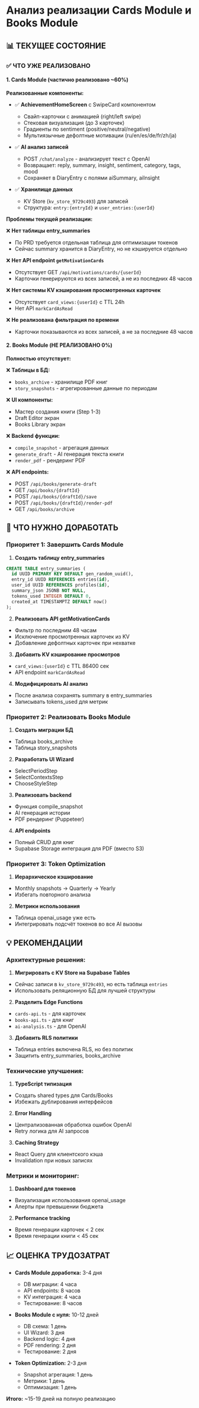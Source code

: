 <!-- 94c3d47a-db83-4b11-b243-8d6ed609015d 285b10a5-f912-4c5e-bc21-ca396a3dacae -->
# Анализ реализации Cards Module и Books Module

## 📊 ТЕКУЩЕЕ СОСТОЯНИЕ

### ✅ ЧТО УЖЕ РЕАЛИЗОВАНО

#### 1. Cards Module (частично реализовано ~60%)

**Реализованные компоненты:**

- ✅ **AchievementHomeScreen** с SwipeCard компонентом
  - Свайп-карточки с анимацией (right/left swipe)
  - Стековая визуализация (до 3 карточек)
  - Градиенты по sentiment (positive/neutral/negative)
  - Мультиязычные дефолтные мотивации (ru/en/es/de/fr/zh/ja)

- ✅ **AI анализ записей** 
  - POST `/chat/analyze` - анализирует текст с OpenAI
  - Возвращает: reply, summary, insight, sentiment, category, tags, mood
  - Сохраняет в DiaryEntry с полями aiSummary, aiInsight

- ✅ **Хранилище данных**
  - KV Store (`kv_store_9729c493`) для записей
  - Структура: `entry:{entryId}` и `user_entries:{userId}`

**Проблемы текущей реализации:**

❌ **Нет таблицы entry_summaries**

  - По PRD требуется отдельная таблица для оптимизации токенов
  - Сейчас summary хранится в DiaryEntry, но не кэшируется отдельно

❌ **Нет API endpoint `getMotivationCards`**

  - Отсутствует GET `/api/motivations/cards/{userId}`
  - Карточки генерируются из всех записей, а не из последних 48 часов

❌ **Нет системы KV кэширования просмотренных карточек**

  - Отсутствует `card_views:{userId}` с TTL 24h
  - Нет API `markCardAsRead`

❌ **Не реализована фильтрация по времени**

  - Карточки показываются из всех записей, а не за последние 48 часов

#### 2. Books Module (НЕ РЕАЛИЗОВАНО 0%)

**Полностью отсутствует:**

❌ **Таблицы в БД:**

  - `books_archive` - хранилище PDF книг
  - `story_snapshots` - агрегированные данные по периодам

❌ **UI компоненты:**

  - Мастер создания книги (Step 1-3)
  - Draft Editor экран
  - Books Library экран

❌ **Backend функции:**

  - `compile_snapshot` - агрегация данных
  - `generate_draft` - AI генерация текста книги
  - `render_pdf` - рендеринг PDF

❌ **API endpoints:**

  - POST `/api/books/generate-draft`
  - GET `/api/books/{draftId}`
  - POST `/api/books/{draftId}/save`
  - POST `/api/books/{draftId}/render-pdf`
  - GET `/api/books/archive`

## 🔧 ЧТО НУЖНО ДОРАБОТАТЬ

### Приоритет 1: Завершить Cards Module

1. **Создать таблицу entry_summaries**
```sql
CREATE TABLE entry_summaries (
  id UUID PRIMARY KEY DEFAULT gen_random_uuid(),
  entry_id UUID REFERENCES entries(id),
  user_id UUID REFERENCES profiles(id),
  summary_json JSONB NOT NULL,
  tokens_used INTEGER DEFAULT 0,
  created_at TIMESTAMPTZ DEFAULT now()
);
```

2. **Реализовать API getMotivationCards**

  - Фильтр по последним 48 часам
  - Исключение просмотренных карточек из KV
  - Добавление дефолтных карточек при нехватке

3. **Добавить KV кэширование просмотров**

  - `card_views:{userId}` с TTL 86400 сек
  - API endpoint `markCardAsRead`

4. **Модифицировать AI анализ**

  - После анализа сохранять summary в entry_summaries
  - Записывать tokens_used для метрик

### Приоритет 2: Реализовать Books Module

1. **Создать миграции БД**

  - Таблица books_archive
  - Таблица story_snapshots

2. **Разработать UI Wizard**

  - SelectPeriodStep
  - SelectContextsStep  
  - ChooseStyleStep

3. **Реализовать backend**

  - Функция compile_snapshot
  - AI генерация истории
  - PDF рендеринг (Puppeteer)

4. **API endpoints**

  - Полный CRUD для книг
  - Supabase Storage интеграция для PDF (вместо S3)

### Приоритет 3: Token Optimization

1. **Иерархическое кэширование**

  - Monthly snapshots → Quarterly → Yearly
  - Избегать повторного анализа

2. **Метрики использования**

  - Таблица openai_usage уже есть
  - Интегрировать подсчёт токенов во все AI вызовы

## 💡 РЕКОМЕНДАЦИИ

### Архитектурные решения:

1. **Мигрировать с KV Store на Supabase Tables**

  - Сейчас записи в `kv_store_9729c493`, но есть таблица `entries`
  - Использовать реляционную БД для лучшей структуры

2. **Разделить Edge Functions**

  - `cards-api.ts` - для карточек
  - `books-api.ts` - для книг
  - `ai-analysis.ts` - для OpenAI

3. **Добавить RLS политики**

  - Таблица entries включена RLS, но без политик
  - Защитить entry_summaries, books_archive

### Технические улучшения:

1. **TypeScript типизация**

  - Создать shared types для Cards/Books
  - Избежать дублирования интерфейсов

2. **Error Handling**

  - Централизованная обработка ошибок OpenAI
  - Retry логика для AI запросов

3. **Caching Strategy**

  - React Query для клиентского кэша
  - Invalidation при новых записях

### Метрики и мониторинг:

1. **Dashboard для токенов**

  - Визуализация использования openai_usage
  - Алерты при превышении бюджета

2. **Performance tracking**

  - Время генерации карточек < 2 сек
  - Время генерации книги < 45 сек

## 📈 ОЦЕНКА ТРУДОЗАТРАТ

- **Cards Module доработка:** 3-4 дня
  - DB миграции: 4 часа
  - API endpoints: 8 часов
  - KV интеграция: 4 часа
  - Тестирование: 8 часов

- **Books Module с нуля:** 10-12 дней
  - DB схема: 1 день
  - UI Wizard: 3 дня
  - Backend logic: 4 дня
  - PDF rendering: 2 дня
  - Тестирование: 2 дня

- **Token Optimization:** 2-3 дня
  - Snapshot агрегация: 1 день
  - Метрики: 1 день
  - Оптимизация: 1 день

**Итого:** ~15-19 дней на полную реализацию